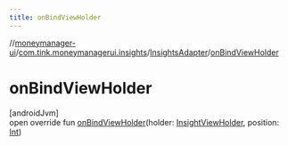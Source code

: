 ```yaml
---
title: onBindViewHolder
---
```

//[moneymanager-ui](../../../index.html)/[com.tink.moneymanagerui.insights](../index.html)/[InsightsAdapter](index.html)/[onBindViewHolder](on-bind-view-holder.html)



# onBindViewHolder



[androidJvm]\
open override fun [onBindViewHolder](on-bind-view-holder.html)(holder: [InsightViewHolder](../../com.tink.moneymanagerui.insights.viewproviders/-insight-view-holder/index.html), position: [Int](https://kotlinlang.org/api/latest/jvm/stdlib/kotlin/-int/index.html))




